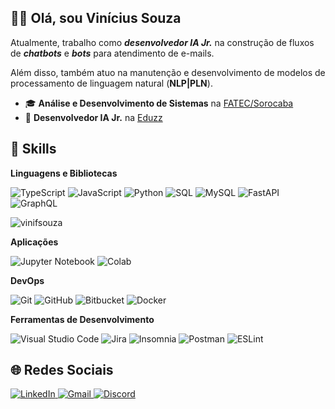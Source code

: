 ## 🧔🏾 Olá, sou **Vinícius Souza**

Atualmente, trabalho como ***desenvolvedor IA Jr.*** na construção de fluxos de ***chatbots*** e ***bots*** para atendimento de e-mails.

Além disso, também atuo na manutenção e desenvolvimento de modelos de processamento de linguagem natural (**NLP|PLN**).

 - 🎓 **Análise e Desenvolvimento de Sistemas** na [FATEC/Sorocaba](http://www.fatecsorocaba.edu.br/)
 - 💼 **Desenvolvedor IA Jr.** na [Eduzz](https://www.eduzz.com/)

## 🚀 Skills

**Linguagens e Bibliotecas**

![TypeScript](https://img.shields.io/badge/-TypeScript-333333?style=flat&logo=typescript) ![JavaScript](https://img.shields.io/badge/-JavaScript-333333?style=flat&logo=javascript) ![Python](https://img.shields.io/badge/-Python-333333?style=flat&logo=python) ![SQL](https://img.shields.io/badge/-SQL-333333?style=flat&logo=microsoft-sql-server) ![MySQL](https://img.shields.io/badge/-MySQL-333333?style=flat&logo=mysql) ![FastAPI](https://img.shields.io/badge/-FastAPI-333333?style=flat&logo=fastapi)  ![GraphQL](https://img.shields.io/badge/-GraphQL-333333?style=flat&logo=graphql)

![vinifsouza](https://github-readme-stats.vercel.app/api/top-langs/?username=vinifsouza&hide=html&layout=compact&theme=tokyonight)

**Aplicações**

![Jupyter Notebook](https://img.shields.io/badge/-Jupyter-333333?style=flat&logo=jupyter) ![Colab](https://img.shields.io/badge/-Colab-333333?style=flat&logo=google-colab)

**DevOps**

![Git](https://img.shields.io/badge/-Git-333333?style=flat&logo=git) ![GitHub](https://img.shields.io/badge/-GitHub-333333?style=flat&logo=github) ![Bitbucket](https://img.shields.io/badge/-Bitbucket-333333?style=flat&logo=bitbucket) ![Docker](https://img.shields.io/badge/-Docker-333333?style=flat&logo=docker)

**Ferramentas de Desenvolvimento**

![Visual Studio Code](https://img.shields.io/badge/-Visual%20Studio%20Code-333333?style=flat&logo=visual-studio-code&logoColor=007ACC) ![Jira](https://img.shields.io/badge/-jira-333333?style=flat&logo=jira&logoColor=007ACC) ![Insomnia](https://img.shields.io/badge/-Insomnia-333333?style=flat&logo=insomnia) ![Postman](https://img.shields.io/badge/-Postman-333333?style=flat&logo=postman) ![ESLint](https://img.shields.io/badge/-ESLint-333333?style=flat&logo=eslint)

## 🌐 Redes Sociais

<a href="https://www.linkedin.com/in/viniciusfersouza" target="_blank"> <img src="https://img.shields.io/badge/LinkedIn-0077B5?style=for-the-badge&logo=linkedin&logoColor=white" alt="LinkedIn">
</a>
<a href="mailto:vinicius.fernando.souza@gmail.com" target="_blank"> <img src="https://img.shields.io/badge/Gmail-D14836?style=for-the-badge&logo=gmail&logoColor=white" alt="Gmail">
</a>
<a href="https://discordapp.com/users/684937020841525264" target="_blank"><img src="https://img.shields.io/badge/Discord-7289DA?style=for-the-badge&logo=discord&logoColor=white" alt="Discord">
</a>
<!--
[![card](https://github-readme-stats.vercel.app/api?username=vinifsouza&theme=dracula)](https://github.com/vinifsouza/) [![vinifsouza](https://github-readme-stats.vercel.app/api/top-langs/?username=vinifsouza&hide=html&layout=compact&theme=dracula)](https://github.com/vinifsouza/)
-->

